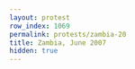 ```yaml
---
layout: protest
row_index: 1069
permalink: protests/zambia-20
title: Zambia, June 2007
hidden: true
---
```

